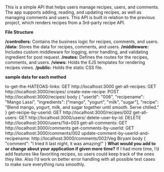 This is a simple API that helps users manage recipes, users, and comments. 
The app supports adding, reading, and updating recipes, as well as managing comments and users.
This API is built in relation to the previous project, which renders recipes from a 3rd-party recipe API.

**File Structure**

**/controllers:**   Contains the business logic for recipes, comments, and users.
**/data:**   Stores the data for recipes, comments, and users.
**/middleware:**   Includes custom middleware for logging, error handling, and validating ingredient for post request.
**/routes:**   Defines the routes for the recipes, comments, and users.
**/views:**   Holds the EJS templates for rendering recipes views.
**/public:**   Holds the static CSS file.

**sample data for each method**

to-get-the-HATEOAS-links:   GET http://localhost:3000
get-all-recipes:   GET http://localhost:3000/recipes/
create-new-recipe:   POST http://localhost:3000/recipes/
body {
  "userId": "006",
  "recipename": "Mango Lassi",
  "ingredients": ["mango", "yogurt", "milk", "sugar"],
  "recipe": "Blend mango, yogurt, milk, and sugar together until smooth. Serve chilled."
}
get-recipe-by-userid:   GET http://localhost:3000/recipes/002
get-all-users:   GET http://localhost:3000/users/
delete-user-by-id:   DELETE http://localhost:3000/users/?id=003
get-all-comments:   GET http://localhost:3000/comments
get-comments-by-userId: GET http://localhost:3000/comments/002
update-comment-by-userId-and-recipename:   http://localhost:3000/comments/002/Veg Biryani
body {
  "comment": "I tried it last night, it was amazing!"
}
**What would you add to or change about your application if given more time?**
If I had more time, I’d add features like favoriting recipes, so users could keep track of the ones they like. 
Also I’d work on better error handling with all possible test cases to make sure everything runs smoothly.
